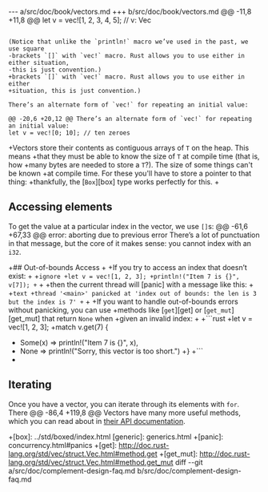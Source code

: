 --- a/src/doc/book/vectors.md
+++ b/src/doc/book/vectors.md
@@ -11,8 +11,8 @@ let v = vec![1, 2, 3, 4, 5]; // v: Vec<i32>
 ```
 
 (Notice that unlike the `println!` macro we’ve used in the past, we use square
-brackets `[]` with `vec!` macro. Rust allows you to use either in either situation,
-this is just convention.)
+brackets `[]` with `vec!` macro. Rust allows you to use either in either
+situation, this is just convention.)
 
 There’s an alternate form of `vec!` for repeating an initial value:
 
@@ -20,6 +20,12 @@ There’s an alternate form of `vec!` for repeating an initial value:
 let v = vec![0; 10]; // ten zeroes
 ```
 
+Vectors store their contents as contiguous arrays of `T` on the heap. This means
+that they must be able to know the size of `T` at compile time (that is, how
+many bytes are needed to store a `T`?). The size of some things can't be known
+at compile time. For these you'll have to store a pointer to that thing:
+thankfully, the [`Box`][box] type works perfectly for this.
+
 ## Accessing elements
 
 To get the value at a particular index in the vector, we use `[]`s:
@@ -61,6 +67,33 @@ error: aborting due to previous error
 There’s a lot of punctuation in that message, but the core of it makes sense:
 you cannot index with an `i32`.
 
+## Out-of-bounds Access
+
+If you try to access an index that doesn’t exist:
+
+```ignore
+let v = vec![1, 2, 3];
+println!("Item 7 is {}", v[7]);
+```
+
+then the current thread will [panic] with a message like this:
+
+```text
+thread '<main>' panicked at 'index out of bounds: the len is 3 but the index is 7'
+```
+
+If you want to handle out-of-bounds errors without panicking, you can use
+methods like [`get`][get] or [`get_mut`][get_mut] that return `None` when
+given an invalid index:
+
+```rust
+let v = vec![1, 2, 3];
+match v.get(7) {
+    Some(x) => println!("Item 7 is {}", x),
+    None => println!("Sorry, this vector is too short.")
+}
+```
+
 ## Iterating
 
 Once you have a vector, you can iterate through its elements with `for`. There
@@ -86,4 +119,8 @@ Vectors have many more useful methods, which you can read about in [their
 API documentation][vec].
 
 [vec]: ../std/vec/index.html
+[box]: ../std/boxed/index.html
 [generic]: generics.html
+[panic]: concurrency.html#panics
+[get]: http://doc.rust-lang.org/std/vec/struct.Vec.html#method.get
+[get_mut]: http://doc.rust-lang.org/std/vec/struct.Vec.html#method.get_mut
diff --git a/src/doc/complement-design-faq.md b/src/doc/complement-design-faq.md
